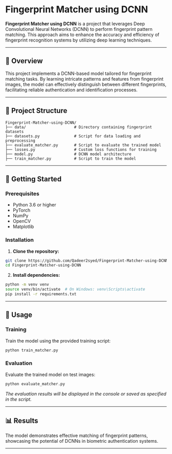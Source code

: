 # Fingerprint Matcher using DCNN

**Fingerprint Matcher using DCNN** is a project that leverages Deep Convolutional Neural Networks (DCNN) to perform fingerprint pattern matching. This approach aims to enhance the accuracy and efficiency of fingerprint recognition systems by utilizing deep learning techniques.

---

## 🧠 Overview

This project implements a DCNN-based model tailored for fingerprint matching tasks. By learning intricate patterns and features from fingerprint images, the model can effectively distinguish between different fingerprints, facilitating reliable authentication and identification processes.

---

## 📁 Project Structure

```
Fingerprint-Matcher-using-DCNN/
├── data/                     # Directory containing fingerprint datasets
├── datasets.py               # Script for data loading and preprocessing
├── evaluate_matcher.py       # Script to evaluate the trained model
├── losses.py                 # Custom loss functions for training
├── model.py                  # DCNN model architecture
├── train_matcher.py          # Script to train the model
```

---

## 🚀 Getting Started

### Prerequisites

- Python 3.6 or higher
- PyTorch
- NumPy
- OpenCV
- Matplotlib

### Installation

1. **Clone the repository:**

```bash
git clone https://github.com/Qadeer2syed/Fingerprint-Matcher-using-DCNN.git
cd Fingerprint-Matcher-using-DCNN
```

2. **Install dependencies:**

```bash
python -m venv venv
source venv/bin/activate  # On Windows: venv\Scripts\activate
pip install -r requirements.txt
```

---

## 🧪 Usage

### Training

Train the model using the provided training script:

```bash
python train_matcher.py
```

### Evaluation

Evaluate the trained model on test images:

```bash
python evaluate_matcher.py
```

*The evaluation results will be displayed in the console or saved as specified in the script.*

---

## 📊 Results

The model demonstrates effective matching of fingerprint patterns, showcasing the potential of DCNNs in biometric authentication systems.

---

